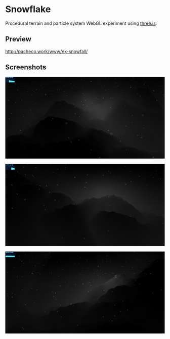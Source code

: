 # Snowflake
Procedural terrain and particle system WebGL experiment using [three.js](https://threejs.org/).

## Preview
http://pacheco.work/www/ex-snowfall/

## Screenshots
![Alt text](screenshot.png?raw=true)

![Alt text](screenshot-2.png?raw=true)

![Alt text](screenshot-3.png?raw=true)
